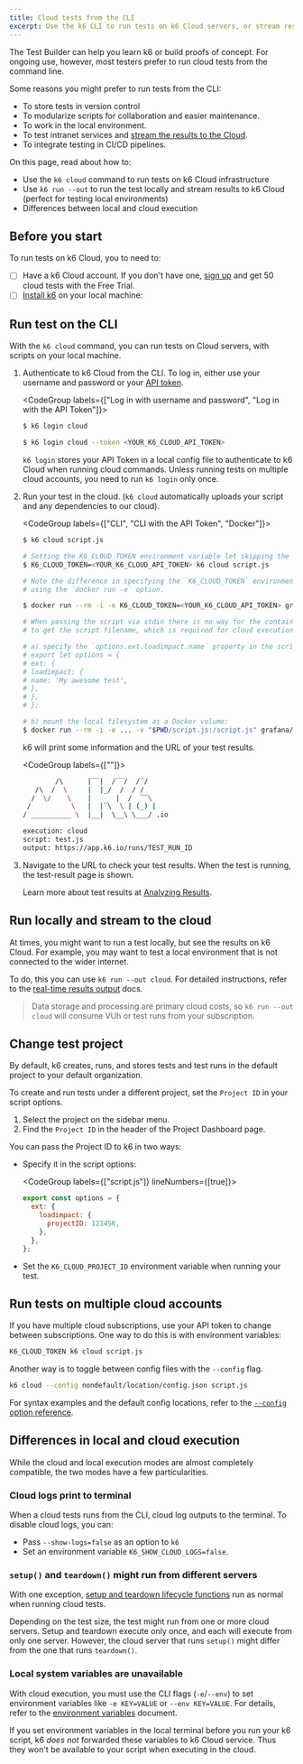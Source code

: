 ```yaml
---
title: Cloud tests from the CLI
excerpt: Use the k6 CLI to run tests on k6 Cloud servers, or stream results for visualization and storage.
---
```


The Test Builder can help you learn k6 or build proofs of concept.
For ongoing use, however, most testers prefer to run cloud tests from the command line.

Some reasons you might prefer to run tests from the CLI:
- To store tests in version control
- To modularize scripts for collaboration and easier maintenance.
- To work in the local environment.
- To test intranet services and [stream the results to the Cloud](/results-output/real-time/cloud/).
- To integrate testing in CI/CD pipelines.

On this page, read about how to:
- Use the `k6 cloud` command to run tests on k6 Cloud infrastructure
- Use `k6 run --out` to run the test locally and stream results to k6 Cloud (perfect for testing local environments)
- Differences between local and cloud execution

## Before you start

To run tests on k6 Cloud, you to need to:
- [ ] Have a k6 Cloud account. If you don't have one, [sign up](https://app.k6.io/account/register) and get 50 cloud tests with the Free Trial.
- [ ] [Install k6](/get-started/installation) on your local machine:

## Run test on the CLI

With the `k6 cloud` command, you can run tests on Cloud servers, with scripts on your local machine.

1. Authenticate to k6 Cloud from the CLI. To log in, either use your username and password or your [API token](https://app.k6.io/account/api-token).

   <CodeGroup labels={["Log in with username and password", "Log in with the API Token"]}>

   ```bash
   $ k6 login cloud
   ```

   ```bash
   $ k6 login cloud --token <YOUR_K6_CLOUD_API_TOKEN>
   ```

   </CodeGroup>

   `k6 login` stores your API Token in a local config file to authenticate to k6 Cloud when running cloud commands.
   Unless running tests on multiple cloud accounts, you need to run `k6 login` only once.

1. Run your test in the cloud. (`k6 cloud` automatically uploads your script and any dependencies to our cloud).

   <CodeGroup labels={["CLI", "CLI with the API Token", "Docker"]}>

   ```bash
   $ k6 cloud script.js
   ```

   ```bash
   # Setting the K6_CLOUD_TOKEN environment variable let skipping the step that runs the k6 login command
   $ K6_CLOUD_TOKEN=<YOUR_K6_CLOUD_API_TOKEN> k6 cloud script.js
   ```

   ```bash
   # Note the difference in specifying the `K6_CLOUD_TOKEN` environment variable
   # using the `docker run -e` option.

   $ docker run --rm -i -e K6_CLOUD_TOKEN=<YOUR_K6_CLOUD_API_TOKEN> grafana/k6 cloud - <script.js

   # When passing the script via stdin there is no way for the containerized k6 process
   # to get the script filename, which is required for cloud execution. To solve this issue:

   # a) specify the `options.ext.loadimpact.name` property in the script:
   # export let options = {
   # ext: {
   # loadimpact: {
   # name: 'My awesome test',
   # },
   # },
   # };

   # b) mount the local filesystem as a Docker volume:
   $ docker run --rm -i -e ... -v "$PWD/script.js:/script.js" grafana/k6 cloud /script.js
   ```

   </CodeGroup>

   k6 will print some information and the URL of your test results.

    <CodeGroup labels={[""]}>

    ```bash
            /\      |‾‾|  /‾‾/  /‾/
       /\  /  \     |  |_/  /  / /
      /  \/    \    |      |  /  ‾‾\
     /          \   |  |‾\  \ | (_) |
    / __________ \  |__|  \__\ \___/ .io

    execution: cloud
    script: test.js
    output: https://app.k6.io/runs/TEST_RUN_ID
    ```

    </CodeGroup>

1. Navigate to the URL to check your test results. When the test is running, the test-result page is shown.

    Learn more about test results at [Analyzing Results](/cloud/analyzing-results/overview).


## Run locally and stream to the cloud

At times, you might want to run a test locally, but see the results on k6 Cloud.
For example, you may want to test a local environment that is not connected to the wider internet.

To do, this you can use `k6 run --out cloud`.
For detailed instructions, refer to the [real-time results output](/results-output/real-time/cloud/) docs.

<Blockquote mod="attention"
title="k6 charges your subscription for cloud streaming"
>

Data storage and processing are primary cloud costs,
so `k6 run --out cloud` will consume VUh or test runs from your subscription.

</Blockquote>

## Change test project

By default, k6 creates, runs, and stores tests and test runs in the default project to your default organization.

To create and run tests under a different project, set the `Project ID` in your script options.

1. Select the project on the sidebar menu.
1. Find the `Project ID` in the header of the Project Dashboard page.

You can pass the Project ID to k6 in two ways:

- Specify it in the script options:

   <CodeGroup labels={["script.js"]} lineNumbers={[true]}>

   ```javascript
   export const options = {
     ext: {
       loadimpact: {
         projectID: 123456,
       },
     },
   };
   ```

   </CodeGroup>

- Set the `K6_CLOUD_PROJECT_ID` environment variable when running your test.


## Run tests on multiple cloud accounts

If you have multiple cloud subscriptions, use your API token to change between subscriptions.
One way to do this is with environment variables:

```bash
K6_CLOUD_TOKEN k6 cloud script.js
```

Another way is to toggle between config files with the `--config` flag.

```bash
k6 cloud --config nondefault/location/config.json script.js
```

For syntax examples and the default config locations, refer to the [`--config` option reference](/using-k6/k6-options/reference#config).



## Differences in local and cloud execution

While the cloud and local execution modes are almost completely compatible, the two modes have a few particularities.

### Cloud logs print to terminal

When a cloud tests runs from the CLI, cloud log outputs to the terminal.
To disable cloud logs, you can:
- Pass `--show-logs=false` as an option to `k6`
- Set an environment variable `K6_SHOW_CLOUD_LOGS=false`.

### `setup()` and `teardown()` might run from different servers

With one exception, [setup and teardown lifecycle functions](/using-k6/test-lifecycle) run as normal when running cloud tests.

Depending on the test size, the test might run from one or more cloud servers.
Setup and teardown execute only once, and each will execute from only one server.
However, the cloud server that runs `setup()` might differ from the one that runs `teardown()`.

### Local system variables are unavailable

With cloud execution, you must use the CLI flags (`-e`/`--env`) to set environment variables like `-e KEY=VALUE` or `--env KEY=VALUE`.
For details, refer to the [environment variables](/using-k6/environment-variables) document.

If you set environment variables in the local terminal before you run your k6 script, k6 _does not_ forwarded these variables to k6 Cloud service.
Thus they won't be available to your script when executing in the cloud.

